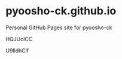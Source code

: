# pyoosho-ck.github.io
Personal GitHub Pages site for pyoosho-ck






















































HQJUclCC

U9lldhClf
